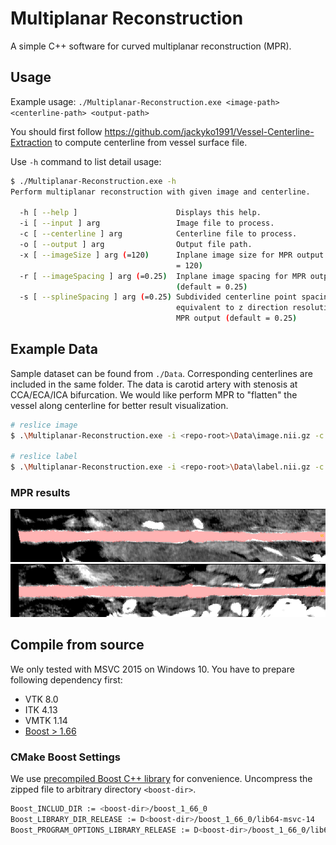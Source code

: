 # Multiplanar Reconstruction

A simple C++ software for curved multiplanar reconstruction (MPR).

## Usage
Example usage: `./Multiplanar-Reconstruction.exe <image-path> <centerline-path> <output-path>`

You should first follow https://github.com/jackyko1991/Vessel-Centerline-Extraction to compute centerline from vessel surface file.

Use `-h` command to list detail usage:

```bash
$ ./Multiplanar-Reconstruction.exe -h
Perform multiplanar reconstruction with given image and centerline.

  -h [ --help ]                      Displays this help.
  -i [ --input ] arg                 Image file to process.
  -c [ --centerline ] arg            Centerline file to process.
  -o [ --output ] arg                Output file path.
  -x [ --imageSize ] arg (=120)      Inplane image size for MPR output (default
                                     = 120)
  -r [ --imageSpacing ] arg (=0.25)  Inplane image spacing for MPR output
                                     (default = 0.25)
  -s [ --splineSpacing ] arg (=0.25) Subdivided centerline point spacing,
                                     equivalent to z direction resolution for
                                     MPR output (default = 0.25)
```

## Example Data
Sample dataset can be found from `./Data`. Corresponding centerlines are included in the same folder. The data is carotid artery with stenosis at CCA/ECA/ICA bifurcation. We would like perform MPR to "flatten" the vessel along centerline for better result visualization.

```bash
# reslice image
$ .\Multiplanar-Reconstruction.exe -i <repo-root>\Data\image.nii.gz -c <repo-root>\Data\centerline.vtp -o <repo-root>\Data\mpr.nii.gz

# reslice label
$ .\Multiplanar-Reconstruction.exe -i <repo-root>\Data\label.nii.gz -c <repo-root>\Data\centerline.vtp -o <repo-root>\Data\mpr_label.nii.gz
```

### MPR results
![para-coronal view](./Docs/cor.png)
![para-sagittal view](./Docs/sag.png)

## Compile from source

We only tested with MSVC 2015 on Windows 10. You have to prepare following dependency first:
- VTK 8.0
- ITK 4.13
- VMTK 1.14
- [Boost > 1.66](https://www.boost.org/)

### CMake Boost Settings
We use [precompiled Boost C++ library](https://boostorg.jfrog.io/artifactory/main/release/1.76.0/source/boost_1_76_0.zip) for convenience.
Uncompress the zipped file to arbitrary directory `<boost-dir>`.

```bash
Boost_INCLUD_DIR := <boost-dir>/boost_1_66_0
Boost_LIBRARY_DIR_RELEASE := D<boost-dir>/boost_1_66_0/lib64-msvc-14
Boost_PROGRAM_OPTIONS_LIBRARY_RELEASE := D<boost-dir>/boost_1_66_0/lib64-msvc-14/boost_program_options-vc140-mt-x64-1_66.lib
```